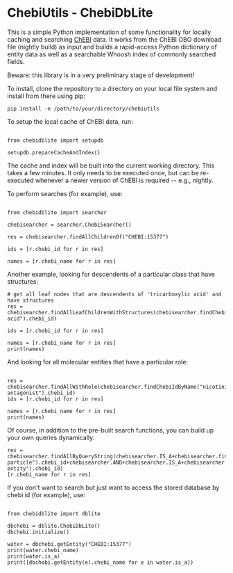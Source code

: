 # ChebiUtils - ChebiDbLite

This is a simple Python implementation of some functionality for locally caching and searching [ChEBI](http://www.ebi.ac.uk/chebi) data. It works from the ChEBI OBO download file (nightly build) as input and builds a rapid-access Python dictionary of entity data as well as a searchable Whoosh index of commonly searched fields. 

Beware: this library is in a very preliminary stage of development! 

To install, clone the repository to a directory on your local file system and install from there using pip:
~~~~
pip install -e /path/to/your/directory/chebiutils
~~~~

To setup the local cache of ChEBI data, run:

~~~~ 

from chebidblite import setupdb

setupdb.prepareCacheAndIndex() 

~~~~

The cache and index will be built into the current working directory. This takes a few minutes. It only needs to be executed once, but can be re-executed whenever a newer version of ChEBI is required -- e.g., nightly.

To perform searches (for example), use: 

~~~~ 

from chebidblite import searcher 
     
chebisearcher = searcher.ChebiSearcher()

res = chebisearcher.findAllChildrenOf("CHEBI:15377")

ids = [r.chebi_id for r in res]

names = [r.chebi_name for r in res]

~~~~

Another example, looking for descendents of a particular class that have structures: 
~~~~
# get all leaf nodes that are descendents of 'tricarboxylic acid' and have structures
res = chebisearcher.findAllLeafChildrenWithStructures(chebisearcher.findChebiIdByName("tricarboxylic acid").chebi_id)

ids = [r.chebi_id for r in res]

names = [r.chebi_name for r in res]
print(names)
~~~~

And looking for all molecular entities that have a particular role:
~~~~

res = chebisearcher.findAllWithRole(chebisearcher.findChebiIdByName("nicotinic antagonist").chebi_id)
ids = [r.chebi_id for r in res]

names = [r.chebi_name for r in res]
print(names)

~~~~
Of course, in addition to the pre-built search functions, you can build up your own queries dynamically:

~~~~
res = chebisearcher.findAllByQueryString(chebisearcher.IS_A+chebisearcher.findChebiIdByName("subatomic particle").chebi_id+chebisearcher.AND+chebisearcher.IS_A+chebisearcher.findChebiIdByName("molecular entity").chebi_id)
[r.chebi_name for r in res]

~~~~


If you don't want to search but just want to access the stored database by chebi id (for example), use: 

~~~~ 

from chebidblite import dblite

dbchebi = dblite.ChebiDbLite()
dbchebi.initialize()

water = dbchebi.getEntity("CHEBI:15377")
print(water.chebi_name)
print(water.is_a)
print([dbchebi.getEntity(e).chebi_name for e in water.is_a])

~~~~

 


